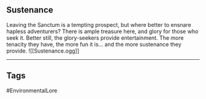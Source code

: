 ## Sustenance
Leaving the Sanctum is a tempting prospect, but where better to ensnare hapless adventurers? There is ample treasure here, and glory for those who seek it. Better still, the glory-seekers provide entertainment. The more tenacity they have, the more fun it is... and the more sustenance they provide.
![[Sustenance.ogg]]

---
## Tags
#EnvironmentalLore 
